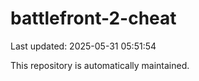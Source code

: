# battlefront-2-cheat

Last updated: 2025-05-31 05:51:54

This repository is automatically maintained.
